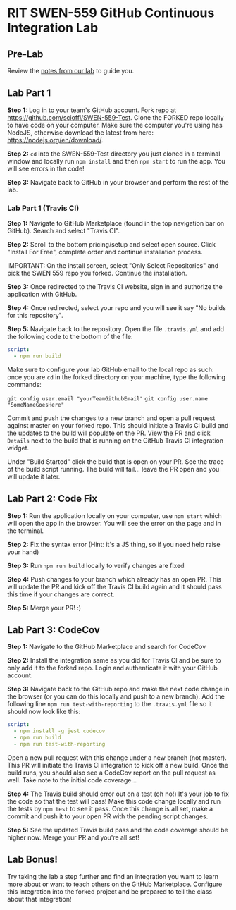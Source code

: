 # RIT SWEN-559 GitHub Continuous Integration Lab

## Pre-Lab

Review the [notes from our lab](https://docs.google.com/presentation/d/1Uo52RZa-w3rvVPO4GVQK2MzgNEhg-A6bl8Id2Hy-jwU/edit?usp=sharing) to guide you.

## Lab Part 1

**Step 1:** Log in to your team's GitHub account. Fork repo at https://github.com/scioffi/SWEN-559-Test. Clone the FORKED repo locally to have code on your computer. Make sure the computer you're using has NodeJS, otherwise download the latest from here: https://nodejs.org/en/download/.

**Step 2:** `cd` into the SWEN-559-Test directory you just cloned in a terminal window and locally run `npm install` and then `npm start` to run the app. You will see errors in the code! 

**Step 3:** Navigate back to GitHub in your browser and perform the rest of the lab.

### Lab Part 1 (Travis CI)

**Step 1:** Navigate to GitHub Marketplace (found in the top navigation bar on GitHub). Search and select "Travis CI".

**Step 2:** Scroll to the bottom pricing/setup and select open source. Click "Install For Free", complete order and continue installation process.

IMPORTANT: On the install screen, select "Only Select Repositories" and pick the SWEN 559 repo you forked. Continue the installation.

**Step 3:** Once redirected to the Travis CI website, sign in and authorize the application with GitHub.

**Step 4:** Once redirected, select your repo and you will see it say "No builds for this repository".

**Step 5:** Navigate back to the repository. Open the file `.travis.yml` and add the following code to the bottom of the file:

```yml
script:
  - npm run build
```
Make sure to configure your lab GitHub email to the local repo as such: once you are `cd` in the forked directory on your machine, type the following commands: 

`git config user.email "yourTeamGithubEmail"`
`git config user.name "SomeNameGoesHere"`

Commit and push the changes to a new branch and open a pull request against master on your forked repo. This should initiate a Travis CI build and the updates to the build will populate on the PR. View the PR and click `Details` next to the build that is running on the GitHub Travis CI integration widget.

Under "Build Started" click the build that is open on your PR. See the trace of the build script running. The build will fail... leave the PR open and you will update it later.

## Lab Part 2: Code Fix

**Step 1:** Run the application locally on your computer, use `npm start` which will open the app in the browser. You will see the error on the page and in the terminal.

**Step 2:** Fix the syntax error (Hint: it's a JS thing, so if you need help raise your hand)

**Step 3:** Run `npm run build` locally to verify changes are fixed

**Step 4:** Push changes to your branch which already has an open PR. This will update the PR and kick off the Travis CI build again and it should pass this time if your changes are correct.

**Step 5:** Merge your PR! :)

## Lab Part 3: CodeCov

**Step 1:** Navigate to the GitHub Marketplace and search for CodeCov

**Step 2:** Install the integration same as you did for Travis CI and be sure to only add it to the forked repo. Login and authenticate it with your GitHub account.

**Step 3:** Navigate back to the GitHub repo and make the next code change in the browser (or you can do this locally and push to a new branch). Add the following line `npm run test-with-reporting` to the `.travis.yml` file so it should now look like this:

```yml
script:
  - npm install -g jest codecov
  - npm run build
  - npm run test-with-reporting
```

Open a new pull request with this change under a new branch (not master). This PR will initiate the Travis CI integration to kick off a new build. Once the build runs, you should also see a CodeCov report on the pull request as well. Take note to the initial code coverage...

**Step 4:** The Travis build should error out on a test (oh no!) It's your job to fix the code so that the test will pass! Make this code change locally and run the tests by `npm test` to see it pass. Once this change is all set, make a commit and push it to your open PR with the pending script changes.

**Step 5:** See the updated Travis build pass and the code coverage should be higher now. Merge your PR and you're all set!

## Lab Bonus!

Try taking the lab a step further and find an integration you want to learn more about or want to teach others on the GitHub Marketplace. Configure this integration into the forked project and be prepared to tell the class about that integration!
